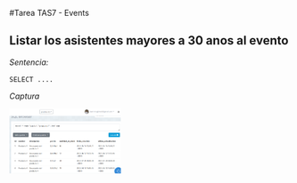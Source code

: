 #Tarea TAS7 - Events
## Listar los asistentes mayores a 30 anos al evento
*Sentencia:*
```
SELECT ....
```
*Captura*

<img src="./capturas/sentence01.png" alt="drawing" width="200"/>
